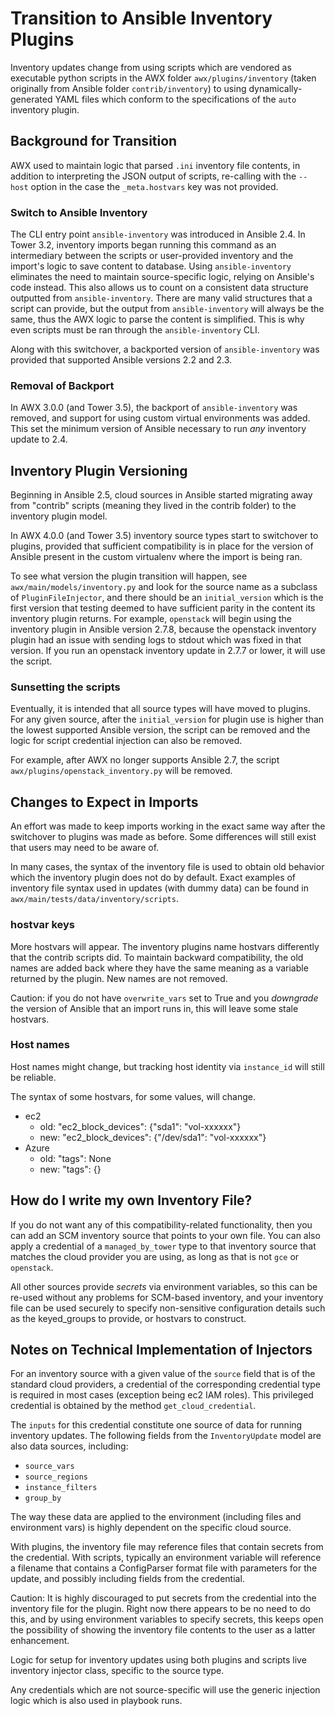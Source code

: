 # Transition to Ansible Inventory Plugins
Inventory updates change from using scripts which are vendored as executable
python scripts in the AWX folder `awx/plugins/inventory` (taken originally from
Ansible folder `contrib/inventory`) to using dynamically-generated
YAML files which conform to the specifications of the `auto` inventory plugin.

## Background for Transition

AWX used to maintain logic that parsed `.ini` inventory file contents,
in addition to interpreting the JSON output of scripts, re-calling with
the `--host` option in the case the `_meta.hostvars` key was not provided.

### Switch to Ansible Inventory

The CLI entry point `ansible-inventory` was introduced in Ansible 2.4.
In Tower 3.2, inventory imports began running this command
as an intermediary between the scripts or user-provided inventory and
the import's logic to save content to database. Using `ansible-inventory`
eliminates the need to maintain source-specific logic,
relying on Ansible's code instead. This also allows us to
count on a consistent data structure outputted from `ansible-inventory`.
There are many valid structures that a script can provide, but the output
from `ansible-inventory` will always be the same,
thus the AWX logic to parse the content is simplified.
This is why even scripts must be ran through the `ansible-inventory` CLI.

Along with this switchover, a backported version of
`ansible-inventory` was provided that supported Ansible versions 2.2 and 2.3.

### Removal of Backport

In AWX 3.0.0 (and Tower 3.5), the backport of `ansible-inventory`
was removed, and support for using custom virtual environments was added.
This set the minimum version of Ansible necessary to run _any_
inventory update to 2.4.

## Inventory Plugin Versioning

Beginning in Ansible 2.5, cloud sources in Ansible started migrating
away from "contrib" scripts (meaning they lived in the contrib folder)
to the inventory plugin model.

In AWX 4.0.0 (and Tower 3.5) inventory source types start to switchover
to plugins, provided that sufficient compatibility is in place for
the version of Ansible present in the custom virtualenv where the import
is being ran.

To see what version the plugin transition will happen, see
`awx/main/models/inventory.py` and look for the source name as a
subclass of `PluginFileInjector`, and there should be an `initial_version`
which is the first version that testing deemed to have sufficient parity
in the content its inventory plugin returns. For example, `openstack` will
begin using the inventory plugin in Ansible version 2.7.8, because the
openstack inventory plugin had an issue with sending logs to stdout which
was fixed in that version. If you run an openstack inventory update in
2.7.7 or lower, it will use the script.

### Sunsetting the scripts

Eventually, it is intended that all source types will have moved to
plugins. For any given source, after the `initial_version` for plugin use
is higher than the lowest supported Ansible version, the script can be
removed and the logic for script credential injection can also be removed.

For example, after AWX no longer supports Ansible 2.7, the script
`awx/plugins/openstack_inventory.py` will be removed.

## Changes to Expect in Imports

An effort was made to keep imports working in the exact same way after
the switchover to plugins was made as before. Some differences will
still exist that users may need to be aware of.

In many cases, the syntax of the inventory file is used to obtain old
behavior which the inventory plugin does not do by default.
Exact examples of inventory file syntax used in updates (with dummy data)
can be found in `awx/main/tests/data/inventory/scripts`.

### hostvar keys

More hostvars will appear. The inventory plugins name hostvars differently
that the contrib scripts did. To maintain backward compatibility,
the old names are added back where they have the same meaning as a
variable returned by the plugin. New names are not removed.

Caution: if you do not have `overwrite_vars` set
to True and you _downgrade_ the version of Ansible that an import runs in,
this will leave some stale hostvars.

### Host names

Host names might change, but tracking host identity via `instance_id`
will still be reliable.

The syntax of some hostvars, for some values, will change.

 - ec2
   - old: "ec2_block_devices": {"sda1": "vol-xxxxxx"}
   - new: "ec2_block_devices": {"/dev/sda1": "vol-xxxxxx"}
 - Azure
   - old: "tags": None
   - new: "tags": {}

## How do I write my own Inventory File?

If you do not want any of this compatibility-related functionality, then
you can add an SCM inventory source that points to your own file.
You can also apply a credential of a `managed_by_tower` type to that inventory
source that matches the cloud provider you are using, as long as that is
not `gce` or `openstack`.

All other sources provide _secrets_ via environment variables, so this
can be re-used without any problems for SCM-based inventory, and your
inventory file can be used securely to specify non-sensitive configuration
details such as the keyed_groups to provide, or hostvars to construct.

## Notes on Technical Implementation of Injectors

For an inventory source with a given value of the `source` field that is
of the standard cloud providers, a credential of the corresponding
credential type is required in most cases (exception being ec2 IAM roles).
This privileged credential is obtained by the method `get_cloud_credential`.

The `inputs` for this credential constitute one source of data for running
inventory updates. The following fields from the
`InventoryUpdate` model are also data sources, including:

 - `source_vars`
 - `source_regions`
 - `instance_filters`
 - `group_by`

The way these data are applied to the environment (including files and 
environment vars) is highly dependent on the specific cloud source.

With plugins, the inventory file may reference files that contain secrets
from the credential. With scripts, typically an environment variable
will reference a filename that contains a ConfigParser format file with
parameters for the update, and possibly including fields from the credential.

Caution: It is highly discouraged to put secrets from the credential into the
inventory file for the plugin. Right now there appears to be no need to do
this, and by using environment variables to specify secrets, this keeps
open the possibility of showing the inventory file contents to the user
as a latter enhancement.

Logic for setup for inventory updates using both plugins and scripts live
inventory injector class, specific to the source type.

Any credentials which are not source-specific will use the generic
injection logic which is also used in playbook runs.

